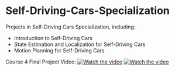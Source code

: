 # Self-Driving-Cars-Specialization
Projects in Self-Driving Cars Specialization, including:


- Introduction to Self-Driving Cars
- State Estimation and Localization for Self-Driving Cars
- Motion Planning for Self-Driving Cars

Course 4 Final Project Video:
[![Watch the video](https://img.youtube.com/vi/T-D1KVIuvjA/maxresdefault.jpg)](https://youtu.be/T-D1KVIuvjA)
[![Watch the video](https://i9.ytimg.com/vi/XPVuAlnnfU8/mq1.jpg?sqp=CIz-9PYF&rs=AOn4CLAMVS1HezzqgFLjUV4fB6indbzdVA)](https://www.youtube.com/watch?v=XPVuAlnnfU8)

